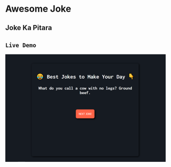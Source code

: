 # Awesome Joke

## Joke Ka Pitara

## `Live Demo `

[![Best Joke Image ](https://github.com/satyamkumar420/Best-Joke/blob/main/Best-Joke-Image.png)](https://satyamkumar420.github.io/Portfolio/)
